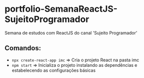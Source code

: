 # portfolio-SemanaReactJS-SujeitoProgramador
Semana de estudos com ReactJS do canal 'Sujeito Programador'

## Comandos:
- `npx create-react-app imc` => Cria o projeto React na pasta imc
- `npm start` => Inicializa o projeto instalando as dependências e estabelecendo as configurações básicas
